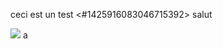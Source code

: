 ceci est un test
<#1425916083046715392>
salut

![](https://cdn.discordapp.com/attachments/1425916083046715392/1425927275320311879/161916404-one-piece-wallpaper-4k-gear-luffy.png?ex=68f09e02&is=68ef4c82&hm=5f1ff914032cff7e01ef80ed4df23eeeabf8180c75542419f5a227d9ec3a110d&)
a